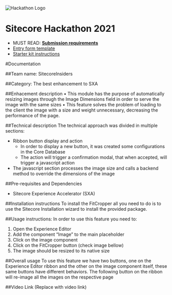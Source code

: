 ![Hackathon Logo](docs/images/hackathon.png?raw=true "Hackathon Logo")
# Sitecore Hackathon 2021

- MUST READ: **[Submission requirements](SUBMISSION_REQUIREMENTS.md)**
- [Entry form template](ENTRYFORM.md)
- [Starter kit instructions](STARTERKIT_INSTRUCTIONS.md)
  


#Documentation

##Team name: SitecoreInsiders

##Category: The best enhancement to SXA

##Enhacement description
•	This module has the purpose of automatically resizing images through the Image Dimensions field in order to serve the image with the same sizes
•	This feature solves the problem of loading to the client the image with a size and weight unnecessary, decreasing the performance of the page.

##Technical description
The technical approach was divided in multiple sections:
- Ribbon button display and action
  - In order to display a new button, it was created some configurations in the Core Database
  - The action will trigger a confirmation modal, that when accepted, will trigger a javascript action
- The javascript section processes the image size and calls a backend method to override the dimensions of the image

##Pre-requisites and Dependencies
- Sitecore Experience Accelerator (SXA)

##Installation instructions
To install the FitCropper all you need to do is to use the Sitecore Installation wizard to install the provided package.

##Usage instructions:
In order to use this feature you need to:
1.	Open the Experience Editor
2.	Add the component	“Image” to the main placeholder
3.	Click on the image component 
4.	Click on the FitCropper button (check image bellow)
5.	The image should be resized to its native size


##Overall usage
To use this feature we have two buttons, one on the Experience Editor ribbon and the other on the image component itself, these same buttons have different behaviors.
The following button on the ribbon will re-image all the images on the respective page

##Video Link (Replace with video link)
